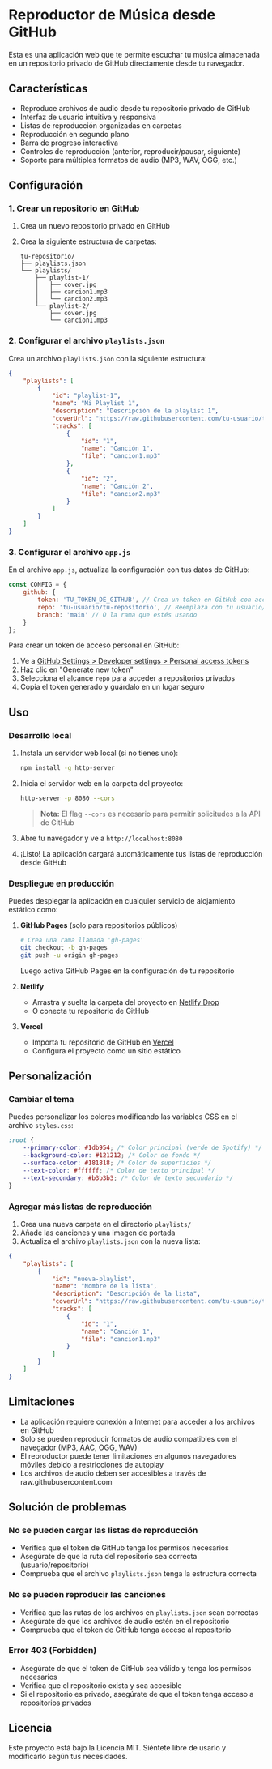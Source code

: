 # Reproductor de Música desde GitHub

Esta es una aplicación web que te permite escuchar tu música almacenada en un repositorio privado de GitHub directamente desde tu navegador.

## Características

- Reproduce archivos de audio desde tu repositorio privado de GitHub
- Interfaz de usuario intuitiva y responsiva
- Listas de reproducción organizadas en carpetas
- Reproducción en segundo plano
- Barra de progreso interactiva
- Controles de reproducción (anterior, reproducir/pausar, siguiente)
- Soporte para múltiples formatos de audio (MP3, WAV, OGG, etc.)

## Configuración

### 1. Crear un repositorio en GitHub

1. Crea un nuevo repositorio privado en GitHub
2. Crea la siguiente estructura de carpetas:

   ```
   tu-repositorio/
   ├── playlists.json
   └── playlists/
       ├── playlist-1/
       │   ├── cover.jpg
       │   ├── cancion1.mp3
       │   └── cancion2.mp3
       └── playlist-2/
           ├── cover.jpg
           └── cancion1.mp3
   ```

### 2. Configurar el archivo `playlists.json`

Crea un archivo `playlists.json` con la siguiente estructura:

```json
{
    "playlists": [
        {
            "id": "playlist-1",
            "name": "Mi Playlist 1",
            "description": "Descripción de la playlist 1",
            "coverUrl": "https://raw.githubusercontent.com/tu-usuario/tu-repositorio/main/playlists/playlist-1/cover.jpg",
            "tracks": [
                {
                    "id": "1",
                    "name": "Canción 1",
                    "file": "cancion1.mp3"
                },
                {
                    "id": "2",
                    "name": "Canción 2",
                    "file": "cancion2.mp3"
                }
            ]
        }
    ]
}
```

### 3. Configurar el archivo `app.js`

En el archivo `app.js`, actualiza la configuración con tus datos de GitHub:

```javascript
const CONFIG = {
    github: {
        token: 'TU_TOKEN_DE_GITHUB', // Crea un token en GitHub con acceso a repositorios
        repo: 'tu-usuario/tu-repositorio', // Reemplaza con tu usuario/repositorio
        branch: 'main' // O la rama que estés usando
    }
};
```

Para crear un token de acceso personal en GitHub:

1. Ve a [GitHub Settings > Developer settings > Personal access tokens](https://github.com/settings/tokens)
2. Haz clic en "Generate new token"
3. Selecciona el alcance `repo` para acceder a repositorios privados
4. Copia el token generado y guárdalo en un lugar seguro

## Uso

### Desarrollo local

1. Instala un servidor web local (si no tienes uno):
   ```bash
   npm install -g http-server
   ```

2. Inicia el servidor web en la carpeta del proyecto:
   ```bash
   http-server -p 8080 --cors
   ```
   > **Nota:** El flag `--cors` es necesario para permitir solicitudes a la API de GitHub

3. Abre tu navegador y ve a `http://localhost:8080`

4. ¡Listo! La aplicación cargará automáticamente tus listas de reproducción desde GitHub

### Despliegue en producción

Puedes desplegar la aplicación en cualquier servicio de alojamiento estático como:

1. **GitHub Pages** (solo para repositorios públicos)
   ```bash
   # Crea una rama llamada 'gh-pages'
   git checkout -b gh-pages
   git push -u origin gh-pages
   ```
   Luego activa GitHub Pages en la configuración de tu repositorio

2. **Netlify**

   - Arrastra y suelta la carpeta del proyecto en [Netlify Drop](https://app.netlify.com/drop)
   - O conecta tu repositorio de GitHub

3. **Vercel**

   - Importa tu repositorio de GitHub en [Vercel](https://vercel.com/)
   - Configura el proyecto como un sitio estático

## Personalización

### Cambiar el tema

Puedes personalizar los colores modificando las variables CSS en el archivo `styles.css`:

```css
:root {
    --primary-color: #1db954; /* Color principal (verde de Spotify) */
    --background-color: #121212; /* Color de fondo */
    --surface-color: #181818; /* Color de superficies */
    --text-color: #ffffff; /* Color de texto principal */
    --text-secondary: #b3b3b3; /* Color de texto secundario */
}
```

### Agregar más listas de reproducción
1. Crea una nueva carpeta en el directorio `playlists/`
2. Añade las canciones y una imagen de portada
3. Actualiza el archivo `playlists.json` con la nueva lista:

```json
{
    "playlists": [
        {
            "id": "nueva-playlist",
            "name": "Nombre de la lista",
            "description": "Descripción de la lista",
            "coverUrl": "https://raw.githubusercontent.com/tu-usuario/tu-repositorio/main/playlists/nueva-playlist/cover.jpg",
            "tracks": [
                {
                    "id": "1",
                    "name": "Canción 1",
                    "file": "cancion1.mp3"
                }
            ]
        }
    ]
}
```

## Limitaciones

- La aplicación requiere conexión a Internet para acceder a los archivos en GitHub
- Solo se pueden reproducir formatos de audio compatibles con el navegador (MP3, AAC, OGG, WAV)
- El reproductor puede tener limitaciones en algunos navegadores móviles debido a restricciones de autoplay
- Los archivos de audio deben ser accesibles a través de raw.githubusercontent.com

## Solución de problemas

### No se pueden cargar las listas de reproducción
- Verifica que el token de GitHub tenga los permisos necesarios
- Asegúrate de que la ruta del repositorio sea correcta (usuario/repositorio)
- Comprueba que el archivo `playlists.json` tenga la estructura correcta

### No se pueden reproducir las canciones
- Verifica que las rutas de los archivos en `playlists.json` sean correctas
- Asegúrate de que los archivos de audio estén en el repositorio
- Comprueba que el token de GitHub tenga acceso al repositorio

### Error 403 (Forbidden)
- Asegúrate de que el token de GitHub sea válido y tenga los permisos necesarios
- Verifica que el repositorio exista y sea accesible
- Si el repositorio es privado, asegúrate de que el token tenga acceso a repositorios privados

## Licencia

Este proyecto está bajo la Licencia MIT. Siéntete libre de usarlo y modificarlo según tus necesidades.
